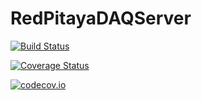 # RedPitayaDAQServer

[![Build Status](https://travis-ci.org/tknopp/RedPitayaDAQServer.jl.svg?branch=master)](https://travis-ci.org/tknopp/RedPitayaDAQServer.jl)

[![Coverage Status](https://coveralls.io/repos/tknopp/RedPitayaDAQServer.jl/badge.svg?branch=master&service=github)](https://coveralls.io/github/tknopp/RedPitayaDAQServer.jl?branch=master)

[![codecov.io](http://codecov.io/github/tknopp/RedPitayaDAQServer.jl/coverage.svg?branch=master)](http://codecov.io/github/tknopp/RedPitayaDAQServer.jl?branch=master)
